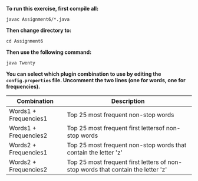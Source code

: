 **To run this exercise, first compile all:**

```
javac Assignment6/*.java
```
**Then change directory to:**

```
cd Assignment6
```

**Then use the following command:**

```
java Twenty
```

**You can select which plugin combination to use by editing the `config.properties` file. Uncomment the two lines (one for words, one for frequencies).**

| Combination           | Description                                                  |
| --------------------- | ------------------------------------------------------------ |
| Words1 + Frequencies1 | Top 25 most frequent non-stop words                          |
| Words1 + Frequencies2 | Top 25 most frequent first lettersof non-stop words          |
| Words2 + Frequencies1 | Top 25 most frequent non-stop words that contain the letter 'z' |
| Words2 + Frequencies2 | Top 25 most frequent first letters of non-stop words that contain the letter 'z' |